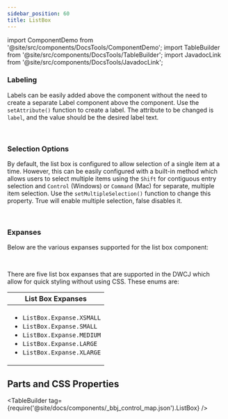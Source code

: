 ```yaml
---
sidebar_position: 60 
title: ListBox
---
```

import ComponentDemo from '@site/src/components/DocsTools/ComponentDemo';
import TableBuilder from '@site/src/components/DocsTools/TableBuilder';
import JavadocLink from '@site/src/components/DocsTools/JavadocLink';

<JavadocLink type="engine" location="org/dwcj/component/listbox/ListBox" top='true'/>

### Labeling

Labels can be easily added above the component without the need to create a separate Label component above the component. Use the `setAttribute()` function to create a label. The attribute to be changed is `label`, and the value should be the desired label text.

<ComponentDemo 
path='https://hot.bbx.kitchen/webapp/controlsamples?class=component_demos.listboxdemos.ListboxLabel' 
javaE='https://raw.githubusercontent.com/DwcJava/ControlSamples/main/src/main/java/component_demos/listboxdemos/ListboxLabel.java'
javaC='https://raw.githubusercontent.com/DwcJava/ControlSamples/main/src/main/code_snippets/listbox/Label.txt'
cssURL='https://raw.githubusercontent.com/DwcJava/ControlSamples/main/src/main/resources/css/listboxstyles/label_styles.css' 
javaHighlight='{32}'
height = '250px'
/>

<br/>

### Selection Options

By default, the list box is configured to allow selection of a single item at a time. However, this can be easily configured with a built-in method which allows users to select multiple
items using the `Shift` for contiguous entry selection and `Control` (Windows) or `Command` (Mac) for separate, multiple item selection. Use the `setMultipleSelection()` function to change this property. True will enable multiple selection, false disables it. 

<ComponentDemo 
path='https://hot.bbx.kitchen/webapp/controlsamples?class=component_demos.listboxdemos.ListboxMultipleSelection' 
javaE='https://raw.githubusercontent.com/DwcJava/ControlSamples/main/src/main/java/component_demos/listboxdemos/ListboxMultipleSelection.java'
javaC='https://raw.githubusercontent.com/DwcJava/ControlSamples/main/src/main/code_snippets/listbox/MultipleSelection.txt'
cssURL='https://raw.githubusercontent.com/DwcJava/ControlSamples/main/src/main/resources/css/listboxstyles/multiple_selection.css' 
javaHighlight='{44}'
height = '250px'
/>

<br/>

### Expanses

Below are the various expanses supported for the list box component: <br/>

<ComponentDemo 
path='https://hot.bbx.kitchen/webapp/controlsamples?class=component_demos.listboxdemos.ListboxExpanses' 
javaE='https://raw.githubusercontent.com/DwcJava/ControlSamples/main/src/main/java/component_demos/listboxdemos/ListboxExpanses.java'
javaC='https://raw.githubusercontent.com/DwcJava/ControlSamples/main/src/main/code_snippets/listbox/Expanses.txt'
cssURL='https://raw.githubusercontent.com/DwcJava/ControlSamples/main/src/main/resources/css/listboxstyles/expanse_styles.css' 
javaHighlight='{18-22}'
height = '300px'
/>

<br/>

There are five list box expanses that are supported in the DWCJ which allow for quick styling without using CSS. These enums are:

|List Box Expanses|
|-|
|<ul><li>```ListBox.Expanse.XSMALL```</li><li>```ListBox.Expanse.SMALL```</li><li>```ListBox.Expanse.MEDIUM```</li><li>```ListBox.Expanse.LARGE```</li><li>```ListBox.Expanse.XLARGE```</li></ul>|

## Parts and CSS Properties

<TableBuilder tag={require('@site/docs/components/_bbj_control_map.json').ListBox} />